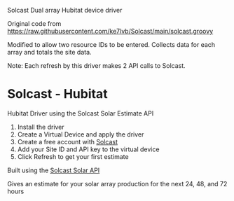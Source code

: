 Solcast Dual array Hubitat device driver

Original code from https://raw.githubusercontent.com/ke7lvb/Solcast/main/solcast.groovy

Modified to allow two resource IDs to be entered. Collects data for each array and totals the site data.

Note: Each refresh by this driver makes 2 API calls to Solcast.


# Solcast - Hubitat
Hubitat Driver using the Solcast Solar Estimate API

1. Install the driver
2. Create a Virtual Device and apply the driver
3. Create a free account with [Solcast](https://toolkit.solcast.com.au/register/hobbyist)
4. Add your Site ID and API key to the virtual device
5. Click Refresh to get your first estimate


Built using the [Solcast Solar API](https://docs.solcast.com.au/#forecasts-rooftop-site)

Gives an estimate for your solar array production for the next 24, 48, and 72 hours 
